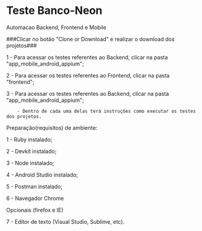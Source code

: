 #  Teste Banco-Neon
Automacao Backend, Frontend e Mobile

###Clicar no botão "Clone or Download" e realizar o download dos projetos###

1 - Para acessar os testes referentes ao Backend, clicar na pasta "app_mobile_android_appium";

2 - Para acessar os testes referentes ao Frontend, clicar na pasta "frontend";

3 - Para acessar os testes referentes ao Backend, clicar na pasta "app_mobile_android_appium";

        - Dentro de cada uma delas terá instruções como executar os testes dos projetos.
        
Preparação(requisitos) de ambiente:

1 - Ruby instalado;

2 - Devkit instalado;

3 - Node instalado;

4 - Android Studio instalado;

5 - Postman instalado;

6 - Navegador Chrome

 Opcionais (firefox e IE)

7 - Editor de texto (Visual Studio, Sublime, etc).
